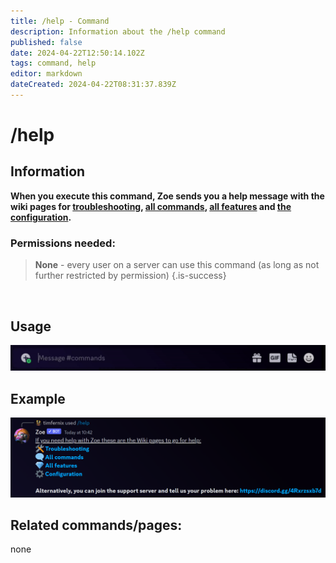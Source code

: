 ```yaml
---
title: /help - Command
description: Information about the /help command
published: false
date: 2024-04-22T12:50:14.102Z
tags: command, help
editor: markdown
dateCreated: 2024-04-22T08:31:37.839Z
---
```


# /help
## Information
**When you execute this command, Zoe sends you a help message with the wiki pages for [troubleshooting](/en/troubleshooting), [all commands](/en/commands), [all features](/en/features) and [the configuration](/en/Zoe-Configuration).**
<br>

### Permissions needed:
>**None** - every user on a server can use this command (as long as not further restricted by permission) {.is-success}

<br>

## Usage
![](/en_/en_help_command.gif)
<br>
 
## Example
![](/en_/en_help_command_example.png)
<br>
 
## Related commands/pages:
none